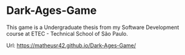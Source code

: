 # Dark-Ages-Game


This game is a Undergraduate thesis from my Software Development course at ETEC - Technical School of São Paulo.

Url: https://matheusr42.github.io/Dark-Ages-Game/

